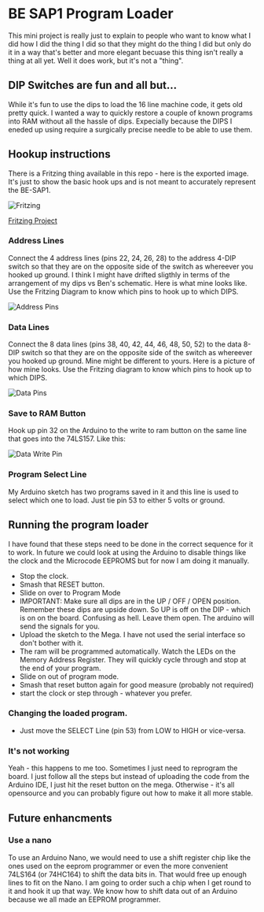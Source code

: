 # BE SAP1 Program Loader

This mini project is really just to explain to people who want to know what I did how I did the thing I did so that they might do the thing I did but only do it in a way that's better and more elegant becuase this thing isn't really a thing at all yet.  Well it does work, but it's not a "thing".

## DIP Switches are fun and all but...

While it's fun to use the dips to load the 16 line machine code, it gets old pretty quick. I wanted a way to quickly restore a couple of known programs into RAM without all the hassle of dips.  Expecially because the DIPS I eneded up using require a surgically precise needle to be able to use them.

## Hookup instructions

There is a Fritzing thing available in this repo - here is the exported image.  It's just to show the basic hook ups and is not meant to accurately represent the BE-SAP1.

![Fritzing](BE-SAP-1-ArduinoMegaProgramLoader_bb.png)

[Fritzing Project](BE-SAP-1-ArduinoMegaProgramLoader.fzz)

### Address Lines

Connect the 4 address lines (pins 22, 24, 26, 28) to the address 4-DIP switch so that they are on the opposite side of the switch as whereever you hooked up ground.  I think I might have drifted sligthly in terms of the arrangement of my dips vs Ben's schematic.  Here is what mine looks like.  Use the Fritzing Diagram to know which pins to hook up to which DIPS.

![Address Pins](address_pins.jpg)

### Data Lines

Connect the 8 data lines (pins 38, 40, 42, 44, 46, 48, 50, 52) to the data 8-DIP switch so that they are on the opposite side of the switch as whereever you hooked up ground.  Mine might be different to yours.  Here is a picture of how mine looks.  Use the Fritzing diagram to know which pins to hook up to which DIPS.

![Data Pins](data_pins.jpg)

### Save to RAM Button

Hook up pin 32 on the Arduino to the write to ram button on the same line that goes into the 74LS157.  Like this:

![Data Write Pin](data_write_pin.jpg)

### Program Select Line

My Arduino sketch has two programs saved in it and this line is used to select which one to load.  Just tie pin 53 to either 5 volts or ground.

## Running the program loader

I have found that these steps need to be done in the correct sequence for it to work.  In future we could look at using the Arduino to disable things like the clock and the Microcode EEPROMS but for now I am doing it manually.

* Stop the clock.
* Smash that RESET button.
* Slide on over to Program Mode
* IMPORTANT: Make sure all dips are in the UP / OFF / OPEN position.  Remember these dips are upside down. So UP is off on the DIP - which is on on the board.  Confusing as hell.  Leave them open.  The arduino will send the signals for you.
* Upload the sketch to the Mega.  I have not used the serial interface so don't bother with it.
* The ram will be programmed automatically.  Watch the LEDs on the Memory Address Register.  They will quickly cycle through and stop at the end of your program.
* Slide on out of program mode.
* Smash that reset button again for good measure (probably not required)
* start the clock or step through - whatever you prefer.

### Changing the loaded program.

* Just move the SELECT Line (pin 53) from LOW to HIGH or vice-versa.

### It's not working

Yeah - this happens to me too.  Sometimes I just need to reprogram the board.  I just follow all the steps but instead of uploading the code from the Arduino IDE, I just hit the reset button on the mega.  Otherwise - it's all opensource and you can probably figure out how to make it all more stable.

## Future enhancments

### Use a nano

To use an Arduino Nano, we would need to use a shift register chip like the ones used on the eeprom programmer or even the more convenient 74LS164 (or 74HC164) to shift the data bits in.  That would free up enough lines to fit on the Nano.  I am going to order such a chip when I get round to it and hook it up that way.  We know how to shift data out of an Arduino because we all made an EEPROM programmer.
